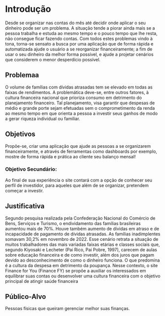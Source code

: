 # Introdução

Desde se organizar nas contas do mês até decidir onde aplicar o seu dinheiro pode ser um problema. A situação tende a piorar ainda mais se a pessoa trabalha e estuda ao mesmo tempo e o pouco tempo que lhe resta, não consegue ficar fazendo contas.
Com todos estes problemas vindo à tona, torna-se sensato a busca por uma aplicação que de forma rápida e automatizada ajude o usuário a se reorganizar financeiramente; a fim de usar o seu dinheiro da melhor forma possível, e ajude a projetar cenários que considerem o menor desperdício possível.


## Problemaa

O volume de famílias com dívidas atrasadas tem se elevado em todas as faixas de rendimentos. A problemática deve-se, entre outros fatores, à cultura financeira nacional que prioriza consumo em detrimento do planejamento financeiro. Tal planejamento, visa garantir que despesas de médio e grande porte sejam efetuadas sem o comprometimento da renda ao mesmo tempo em que orienta a pessoa a investir seus ganhos de modo a gerar riqueza individual ou familiar.

## Objetivos
Propõe-se, criar uma aplicação que ajude as pessoas a se organizarem financeiramente, e através de ferramentas como dashboards por exemplo, mostre de forma rápida e prática ao cliente seu balanço mensal! 

### Objetivo Secundário:

Ao final de sua experiência o site contará com a opção de conhecer seu perfil de investidor, para aqueles que além de se organizar, pretendem começar a investir.


## Justificativa

Segundo pesquisa realizada pela Confederação Nacional do Comércio de Bens, Serviços e Turismo, o endividamento das famílias brasileiras aumentou mais de 70%. Houve também aumento de dívidas em atraso e de incapacidade de pagamento de dívidas atrasadas. As famílias inadimplentes somavam 30,2% em novembro de 2022. 
Esse cenário retrata a situação de muitos trabalhadores das mais variadas faixas etárias e classes sociais que, segundo Kiyosaki e Lecheter (Pai Rico, Pai Pobre, 1997), carecem de aulas sobre educação financeira e de como investir, além dos juros que pagam devido ao desconhecimento de como o dinheiro funciona. O que predomina é a cultura da despesa em detrimento da poupança. 
Nesse contexto, o site Finance for You (Finance FY) se propõe a auxiliar os interessados em equilibrar suas contas ou desenvolver uma cultura financeira com o objetivo principal de atingir saúde financeira


## Público-Alvo

Pessoas físicas que queiram gerenciar melhor suas finanças.
